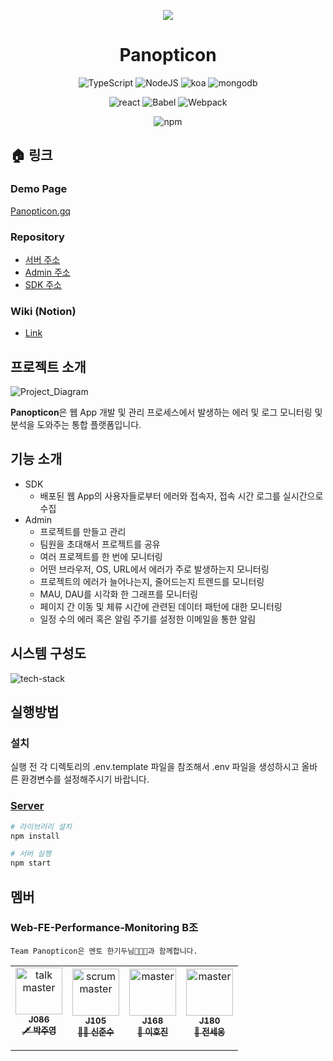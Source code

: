 <p align="center">
    <img  align="center" src="https://i.imgur.com/ZV0QxMF.jpg" >
    
</p>

<div align="center">
    
<h1>Panopticon</h1>

![TypeScript](https://img.shields.io/badge/TypeScript-v4.0.5-blue?logo=TypeScript) ![NodeJS](https://img.shields.io/badge/node.js-v14.5.1-green?logo=node.js) ![koa](https://img.shields.io/badge/KOA-4.16.1-yellow?logo=KoaJs) ![mongodb](https://img.shields.io/badge/MongoDB-v4.2.10-green?logo=mongodb) 

![react](https://img.shields.io/badge/React-17.0.1-1cf?logo=react) ![Babel](https://img.shields.io/badge/@babel/core-7.12.3-yellow?logo=babel) ![Webpack](https://img.shields.io/badge/Webpack-4.44.2-blue?logo=Webpack) 

![npm](https://img.shields.io/badge/npm-6.14.8-red?logo=npm)

</div>
    
## :house: 링크

### Demo Page

[Panopticon.gq](http://panopticon.gq/issue)

### Repository

- [서버 주소](https://github.com/boostcamp-2020/Project11-B-Web-FE-Performance-Monitoring-Server)
- [Admin 주소](https://github.com/boostcamp-2020/Project11-B-Web-FE-Performance-Monitoring-Admin)
- [SDK 주소](https://github.com/boostcamp-2020/Project11-B-Web-FE-Performance-Monitoring-SDK)

### Wiki (Notion)

- [Link](https://www.notion.so/PANOPTIOCN-7417bc8fe4614754b49bdd17745d25a2)


## 프로젝트 소개

![Project_Diagram](https://i.imgur.com/xA1SDWw.png)

**Panopticon**은 웹 App 개발 및 관리 프로세스에서 발생하는 에러 및 로그 모니터링 및 분석을 도와주는 통합 플랫폼입니다.

## 기능 소개

- SDK
    - 배포된 웹 App의 사용자들로부터 에러와 접속자, 접속 시간 로그를 실시간으로 수집
- Admin
    - 프로젝트를 만들고 관리
    - 팀원을 초대해서 프로젝트를 공유
    - 여러 프로젝트를 한 번에 모니터링
    - 어떤 브라우저, OS, URL에서 에러가 주로 발생하는지 모니터링
    - 프로젝트의 에러가 늘어나는지, 줄어드는지 트렌드를 모니터링
    - MAU, DAU를 시각화 한 그래프를 모니터링
    - 페이지 간 이동 및 체류 시간에 관련된 데이터 패턴에 대한 모니터링
    - 일정 수의 에러 혹은 알림 주기를 설정한 이메일을 통한 알림

## 시스템 구성도 

![tech-stack](https://user-images.githubusercontent.com/49264892/102327378-ffa5d800-3fc8-11eb-802a-18c2417190bd.png)

## 실행방법

### 설치
실행 전 각 디렉토리의 .env.template 파일을 참조해서 .env 파일을 생성하시고 올바른 환경변수를 설정해주시기 바랍니다. 

### [Server](https://github.com/boostcamp-2020/Project11-B-Web-FE-Performance-Monitoring-Server)
```bash
# 라이브러리 설치
npm install

# 서버 실행
npm start
```
## 멤버 

### Web-FE-Performance-Monitoring B조
```
Team Panopticon은 멘토 한기두님👨🏻‍🏫과 함께합니다.
```

<table>
  <tr>
    <td align="center"><a href="https://github.com/juyoungpark718"><img src="https://avatars3.githubusercontent.com/u/49264892?s=460&v=4" width="75px;" alt="talk master"/>
      <br/><sub><b>J086</b></sub>
      <br/><sub><b>🗡️ 박주영</b></sub></a>
      <br/><img src="https://noticon-static.tammolo.com/dgggcrkxq/image/upload/v1566913457/noticon/eh4d0dnic4n1neth3fui.png" width="14px;"/>
    </td>
    <td align="center"><a href="https://github.com/junsushin-dev"><img src="https://avatars3.githubusercontent.com/u/32405358?s=400&u=cbda272c344b4c9e35cc1ee452f0bc4eae7e34c3&v=4" width="75px;" alt="scrum master"/>
      <br/><sub><b>J105</b></sub>
      <br/><sub><b>🏄🏻 신준수</b></sub></a>
      <br/><img src="https://noticon-static.tammolo.com/dgggcrkxq/image/upload/v1566913457/noticon/eh4d0dnic4n1neth3fui.png" width="14px;">
    </td>
    <td align="center"><a href="https://github.com/EarlyHail"><img src="https://avatars3.githubusercontent.com/u/55068119?s=460&v=4" width="75px;" alt=" master"/>
      <br/><sub><b>J168</b></sub>
      <br/><sub><b>🔧 이호진</b></sub></a>
      <br/><img src="https://noticon-static.tammolo.com/dgggcrkxq/image/upload/v1566913457/noticon/eh4d0dnic4n1neth3fui.png" width="14px;"/>
    </td>
    <td align="center"><a href="https://github.com/saeeng"><img src="https://avatars0.githubusercontent.com/u/41819176?s=460&v=4" width="75px;" alt=" master"/>
      <br/><sub><b>J180</b></sub>
      <br/><sub><b>🍟 전세웅</b></sub></a>
      <br/><img src="https://noticon-static.tammolo.com/dgggcrkxq/image/upload/v1566913457/noticon/eh4d0dnic4n1neth3fui.png" width="14px;">
    </td>
  </tr>
</table>
